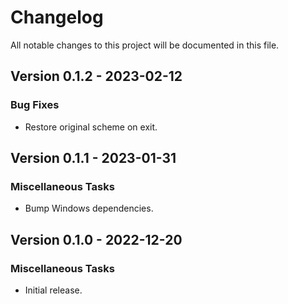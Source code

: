 # Changelog

All notable changes to this project will be documented in this file.

## Version 0.1.2 - 2023-02-12

### Bug Fixes

- Restore original scheme on exit.

## Version 0.1.1 - 2023-01-31

### Miscellaneous Tasks

- Bump Windows dependencies.

## Version 0.1.0 - 2022-12-20

### Miscellaneous Tasks

- Initial release.

<!-- generated by git-cliff -->
